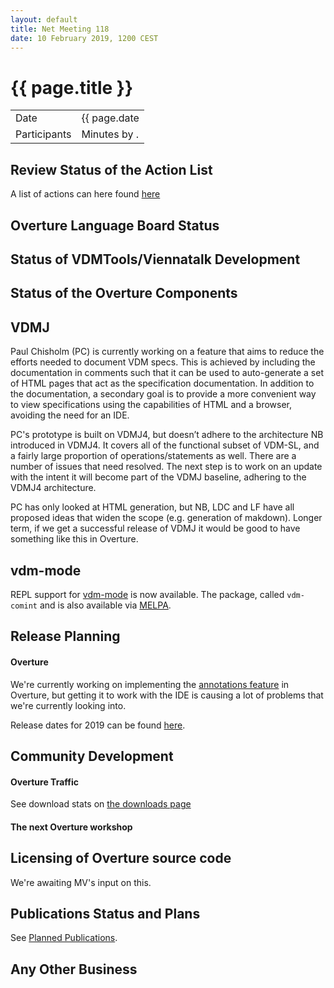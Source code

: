 ```yaml
---
layout: default
title: Net Meeting 118
date: 10 February 2019, 1200 CEST
---
```


<script src="http://code.jquery.com/jquery-1.11.1.min.js">
</script>
<script src="/javascripts/edit.js"></script>
<script>setEditButonNm();</script>

# {{ page.title }}

|||
|---|---|
| Date | {{ page.date | date: "%-d %B %Y, %R %Z"}} |
| Participants |   Minutes by . |


## Review Status of the Action List

A list of actions can here found [here](https://github.com/overturetool/overturetool.github.io/issues?q=is%3Aissue+is%3Aopen+label%3A%22action+net-meeting%22)

## Overture Language Board Status


## Status of VDMTools/Viennatalk Development


##  Status of the Overture Components

## VDMJ

Paul Chisholm (PC) is currently working on a feature that aims to reduce the efforts needed to document VDM specs. This is achieved by including the documentation in comments such that it can be used to auto-generate a set of HTML pages that act as the specification documentation. In addition to the documentation, a secondary goal is to provide a more convenient way to view specifications using the capabilities of HTML and a browser, avoiding the need for an IDE.

PC's prototype is built on VDMJ4, but doesn’t adhere to the architecture NB introduced in VDMJ4. It covers all of the functional subset of VDM-SL, and a fairly large proportion of operations/statements as well. There are a number of issues that need resolved. The next step is to work on an update with the intent it will become part of the VDMJ baseline,
adhering to the VDMJ4 architecture.

PC has only looked at HTML generation, but NB, LDC and LF have all proposed ideas that widen the scope (e.g. generation of makdown). Longer term, if we get a successful release of VDMJ it would be good to have something like this in Overture.

## vdm-mode

REPL support for [vdm-mode](https://github.com/peterwvj/vdm-mode) is now available. The package, called `vdm-comint` and is also available via [MELPA](https://melpa.org/).

##  Release Planning

#### Overture

We're currently working on implementing the [annotations feature](https://github.com/overturetool/language/issues/46) in Overture, but getting it to work with the IDE is causing a lot of problems that we're currently looking into.

Release dates for 2019 can be found [here](https://github.com/overturetool/overture/milestones).

##  Community Development

#### Overture Traffic

See download stats on [the downloads page](http://overturetool.org/download/)

#### The next Overture workshop



##  Licensing of Overture source code

We're awaiting MV's input on this.

##  Publications Status and Plans

See [Planned Publications](http://overturetool.org/publications/PlannedPublications.html).

##  Any Other Business


<div id="edit_page_div"></div>





